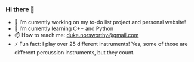 ### Hi there 👋

- 🔭 I’m currently working on my to-do list project and personal website!
- 🌱 I’m currently learning C++ and Python
- 📫 How to reach me: duke.norsworthy@gmail.com
- ⚡ Fun fact: I play over 25 different instruments! Yes, some of those are different percussion instruments, but they count.
